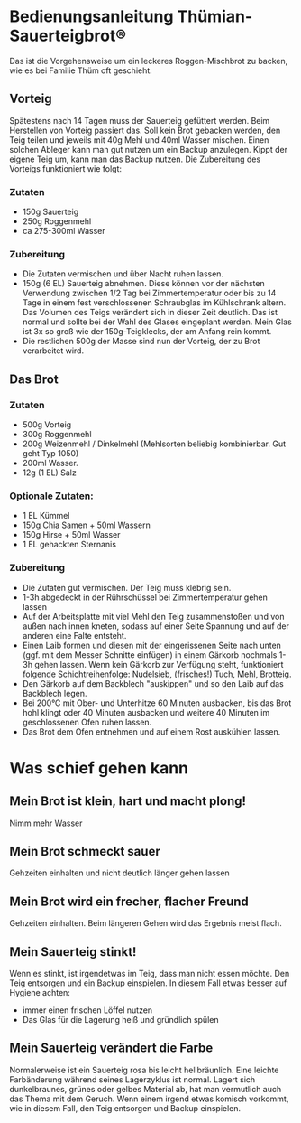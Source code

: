 # Bedienungsanleitung Thümian-Sauerteigbrot®

Das ist die Vorgehensweise um ein leckeres Roggen-Mischbrot zu backen, wie es 
bei Familie Thüm oft geschieht. 


## Vorteig

Spätestens nach 14 Tagen muss der Sauerteig gefüttert werden. Beim Herstellen 
von Vorteig passiert das. Soll kein Brot gebacken werden, den Teig teilen und 
jeweils mit 40g Mehl und 40ml Wasser mischen. Einen solchen Ableger kann man 
gut nutzen um ein Backup anzulegen. Kippt der eigene Teig um, kann man 
das Backup nutzen. Die Zubereitung des Vorteigs funktioniert wie folgt:

### Zutaten

* 150g Sauerteig
* 250g Roggenmehl
* ca 275-300ml Wasser

### Zubereitung

* Die Zutaten vermischen und über Nacht ruhen lassen.
* 150g (6 EL) Sauerteig abnehmen. Diese können vor der nächsten Verwendung
  zwischen 1/2 Tag bei Zimmertemperatur oder bis zu 14 Tage in einem fest
  verschlossenen Schraubglas im Kühlschrank altern. Das Volumen des Teigs 
  verändert sich in dieser Zeit deutlich. Das ist normal und sollte bei der Wahl des Glases 
  eingeplant werden. Mein Glas ist 3x so groß wie der 150g-Teigklecks, der am Anfang 
  rein kommt.
* Die restlichen 500g der Masse sind nun der Vorteig, der zu Brot verarbeitet wird.

## Das Brot
### Zutaten
* 500g Vorteig
* 300g Roggenmehl
* 200g Weizenmehl / Dinkelmehl (Mehlsorten beliebig kombinierbar. Gut geht Typ 1050)
* 200ml Wasser.
* 12g (1 EL) Salz

### Optionale Zutaten:

* 1 EL Kümmel
* 150g Chia Samen + 50ml Wassern
* 150g Hirse + 50ml Wasser
* 1 EL gehackten Sternanis

### Zubereitung

* Die Zutaten gut vermischen. Der Teig muss klebrig sein.
* 1-3h abgedeckt in der Rührschüssel bei Zimmertemperatur gehen lassen
* Auf der Arbeitsplatte mit viel Mehl den Teig zusammenstoßen und von außen
  nach innen kneten, sodass auf einer Seite Spannung und auf der anderen eine
  Falte entsteht.
* Einen Laib formen und diesen mit der eingerissenen Seite nach unten (ggf. mit dem Messer Schnitte
  einfügen) in einem Gärkorb nochmals 1-3h gehen lassen. Wenn kein Gärkorb zur Verfügung steht, funktioniert folgende Schichtreihenfolge: Nudelsieb, (frisches!) Tuch, Mehl, Brotteig.
* Den Gärkorb auf dem Backblech "auskippen" und so den Laib auf das Backblech legen.
* Bei 200°C mit Ober- und Unterhitze 60 Minuten ausbacken, bis das Brot hohl
  klingt oder 40 Minuten ausbacken und weitere 40 Minuten im geschlossenen Ofen
  ruhen lassen.
* Das Brot dem Ofen entnehmen und auf einem Rost auskühlen lassen.


# Was schief gehen kann

## Mein Brot ist klein, hart und macht plong!

Nimm mehr Wasser

## Mein Brot schmeckt sauer

Gehzeiten einhalten und nicht deutlich länger gehen lassen


## Mein Brot wird ein frecher, flacher Freund

Gehzeiten einhalten. Beim längeren Gehen wird das Ergebnis meist flach.

## Mein Sauerteig stinkt!

Wenn es stinkt, ist irgendetwas im Teig, dass man nicht essen möchte.
Den Teig entsorgen und ein Backup einspielen. In diesem Fall etwas besser auf Hygiene achten:

* immer einen frischen Löffel nutzen
* Das Glas für die Lagerung heiß und gründlich spülen

## Mein Sauerteig verändert die Farbe

Normalerweise ist ein Sauerteig rosa bis leicht hellbräunlich. Eine leichte 
Farbänderung während seines Lagerzyklus ist normal. Lagert sich dunkelbraunes, 
grünes oder gelbes Material ab, hat man vermutlich auch das Thema mit dem 
Geruch. Wenn einem irgend etwas komisch vorkommt, wie in diesem Fall, den Teig 
entsorgen und Backup einspielen.
